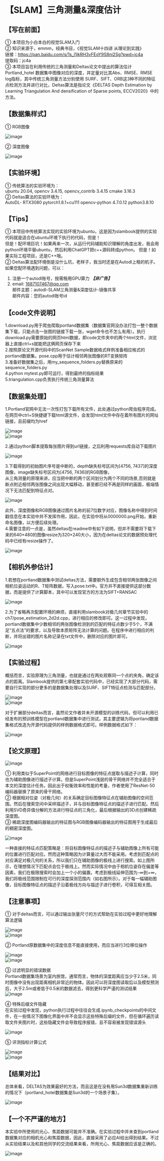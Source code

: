 【SLAM】三角测量&深度估计
===

【写在前面】
---
① 本项目为小白本白的视觉SLAM入门  
② 知识来源于，emmm，经典书目，《视觉SLAM十四讲 从理论到实践》  
链接：https://pan.baidu.com/s/1s_l1jkRH3vFEoY9S8ni2Sg?pwd=jc4a   
提取码：jc4a   
③ 本项目旨在利用传统的三角测量和Deltas论文中提出的算法估计 Portland_hotel 数据集中图像对应的深度，并定量对比其Abs、RMSE、RMSE log指标，其中传统三角测量方法分别使用 SURF、SIFT、ORB这3种不同的特征点检测方法并进行对比，Deltas算法是指论文《DELTAS Depth Estimation by Learning Triangulation And densification of Sparse points, ECCV2020》中的方法。  

【数据集样式】
---
① RGB图像  

![image](images_for_readme/rgb.jpg)  

② 深度图像  

![image](images_for_readme/depth.png)   


【实验环境】
---
① 传统算法的实验环境为：  
ubuntu 20.04, opencv 3.4.15, opencv_contrib 3.4.15 cmake 3.16.3  
② Deltas算法的实验环境为：  
AutoDL- RTX3080 pytorch1.8.1+cu111 opencv-python 4.7.0.12 python3.8.10  

【Tips】
---
① 本项目中传统算法实现的实验环境为ubuntu，这是因为slambook提供的实验代码就是适合在ubuntu环境下执行的代码，但是！  
但是！配环境巨坑！如果再来一次，从运行代码辅助知识理解的角度出发，我会用python环境平替ubuntu，然后利用ChatGPT把c++源码转成python。
但是！如果实际工程项目，还是C++哦。  
② Deltas算法配环境倒是没什么坑，老样子，我当时还是在Autodl上租的机子。  
如果您配环境遇到问题，可以：  
1. 注册一个autodl账号，按需租用GPU算力 ***【非广告】***  
2. email: 1687107467@qq.com  
邮件主题：autodl-SLAM三角测量&深度估计-镜像共享  
邮件内容：您的autodl账号id

【code文件说明】
---
1.download.py用于爬虫爬取portland数据集（数据集官网没办法打包一整个数据集下载，只能点击一张图的链接下载一张，wget命令也不怎么有用）。执行download.py需要原始的网页html数据，即code文件夹中的两个html文件，浏览器上直接ctrl+s就能把这俩网页保存下来  
2.按照原论文开源代码中的ScanNet Sample数据格式样例准备相应格式的portland数据集。pose.cpp用于估计相邻两张图像的RT变换矩阵  
3.准备好数据集之后，用my_sequence_folders.py替换原来的sequence_folders.py  
4.python mytest.py即可运行，得到最终的指标结果  
5.triangulation.cpp负责执行传统三角测量算法  

【数据集处理】
---
1.Portland官网中无法一次性打包下载所有文件，此处通过python爬虫程序完成。在网页中ctrl+S快捷键下载html源文件，会发现html文件中存在着所有图片的网址链接，且前缀均为href  
  
![image](images_for_readme/p2.png)  
![image](images_for_readme/p3.png)   

2.通过python脚本提取每张图片得到url链接，之后利用requests库自动下载图片  

![image](images_for_readme/p4.png)    

3.下载得到的初始图片序号是中断的，depth缺失标号区间为[4756, 7437]的深度图像，image缺失标号区间为[4756, 7436]的RGB图像，  
从三角测量的原理来讲，应当把中断的两个区间划分为两个不同的场景,否则就是断点附近相邻两张图像之间出现大幅移动，甚至都已经不再是同样的画面，极端情况下无法匹配到特征点对。  

![image](images_for_readme/p5.png)  

  
此外，深度图像和RGB图像通过图片名称的前7位数字对应，图像名称中得到时间戳信息在本实验中并不发挥作用，因此，在实验中将从0000000.png开始，重新命名图像，以方便后续处理。  
4.需要注意的一点是，虽然deltas在readme中有如下说明，但并不需要将下载下来的640×480的图像resize为320×240大小，因为在deltas论文的数据预处理代码中已经有resize操作了。  

![image](images_for_readme/p6.png)  

【相机外参估计】
---
1.若想在portland数据集中测试deltas方法，需要额外生成包含相邻两张图像之间相机位姿运动的R、T矩阵数据，写入pose.txt中。官方并不直接提供这部分数据，而是提供了计算脚本，其中可以发现官方的方法为SIFT+RANSAC  

![image](images_for_readme/p7.jpg)
  
2.为了省略再次配置环境的麻烦，直接利用slambook对极几何章节实验中的ch7/pose_estimation_2d2d.cpp，进行相应的修改即可。这一过程中发现，portland数据集中少数相邻的两张图像检测到的匹配的特征点数少于5个，不满足“五点法”的要求，以及导致本质矩阵无法计算的问题。在程序中进行相应的判断，并将出错的图片名称记录在txt文件中，删除对应的图片即可。  
  
![image](images_for_readme/p8.png)  

【实验过程】
---
概括而言，实验原理为三角测量，也就是通过在两处观察同一个点的夹角，确定该点的距离。Slambook提供的第七章配套实验代码中，已经实现了大部分代码，需要自行实现的部分更多的是数据集处理以及SURF、SIFT特征点检测与匹配部分。  

![image](images_for_readme/p9.png)  
![image](images_for_readme/p10.png)  

对于扩展部分deltas而言，虽然论文作者并未开源模型的训练代码，但可以利用已经发布的预训练模型在portland数据集中进行测试，其主要逻辑为将portland数据集格式改造为开源代码提供的样例数据格式即可。样例数据格式如下：  

![image](images_for_readme/p11.png)  

【论文原理】
---
![image](images_for_readme/p12.png)   

① 利用类似于SuperPoint的网络进行目标图像的特征点提取与描述子计算，同时也为辅助图像进行描述子计算。但是SuperPoint浅层的骨干网络并不完全适合于本文的深度估计任务。因此出于权衡效率和性能的考量，作者使用了ResNet-50编码器替换了原来的骨干网络。  
② 根据相对位姿（对极几何）的关系确定目标图像特征点在辅助图像的空间范围。然后在搜索空间中采样描述子，并与目标图像特征点的描述子进行匹配。然后利用SVD奇异值分解的方法进行特征点的三角化，最后根据输出的3D点创建稀疏深度图。  
③ 稀疏深度图编码器输出的特征图与RGB图像编码器输出的特征图用于生成最后的稠密深度图。  

![image](images_for_readme/p13.png)   
  
一种直接的特征点匹配策略是：将目标图像特征点的描述子与辅助图像上所有可能的位置进行匹配对应。然而这种策略因为计算量过大而不能采用。考虑到匹配点的对应满足对极几何的关系，所以我们只在辅助图像的极线上进行搜索。如上图所示，在理想情况下匹配点会位于极线上。然而实际情况中由于相机位姿存在偏差等因素，我们在极限搜索时会加上一个小的偏置。考虑到极线延伸范围为-∞到+∞，我们将极线范围限制在可行的深度探测范围内（如右图所示）。对于每一幅辅助图像，目标图像特征点的描述子沿着极线方向与描述子进行卷积，可得互相关图。

【注意事项】
---
① 对于deltas而言，可以通过输出张量尺寸的方式帮助在实验过程中更好地理解算法逻辑  

![image](images_for_readme/p14.png)    
![image](images_for_readme/p15.png)   

② Portland原数据集中的深度信息不能直接使用，而应当进行3位移位操作  

![image](images_for_readme/p16.png)   
![image](images_for_readme/p17.png)   

③	过滤明显的错误数据  
Portland数据集场景为室内旅馆，通常而言，物体的深度距离应当少于2.5米，同时图像中没有出现距离相机非常近的物体。因此可以将深度图读取后以及模型预测后，大于2.5m或者低于0.5米的数据滤去，得到更科学严谨的测试结果  
![image](images_for_readme/p18.png)   

④	特殊后缀文件隐藏  
在实验过程中发现，python执行过程中往往会生成.ipynb_checkpoints的中间文件，在一些情况下图像化界面中并不会显示这些特殊后缀的文件，但在循环遍历读取文件夹图片时，这些隐藏文件会导致程序报错，且不容易被发现错误源头  

![image](images_for_readme/p19.png)   

⑤	评测指标计算公式  

![image](images_for_readme/p20.png)   
![image](images_for_readme/p21.png)   

【结果对比】
--
总体来看，DELTAS为效果最好的方法，而且这是在没有用Sun3d数据集重新训练的情况下（portland_hotel数据集是Sun3d的一个场景子集）。  

![image](images_for_readme/p22.png)  

【一个不严谨的地方】
---
本实验中所使用的光心、焦距数据可能并不准确。在实验过程中并未查到portland数据集对应的相机光心和焦距数据，因此，直接采用了必应AI给出得到结果。不过从实验结果以及和其他同学的交流结果来看，所用光心、焦距数据应该是正确的。  

![image](images_for_readme/p23.png)  
